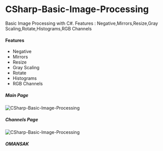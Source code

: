 # CSharp-Basic-Image-Processing
Basic Image Processing with C#. Features : Negative,Mirrors,Resize,Gray Scaling,Rotate,Histograms,RGB Channels
#### Features
* Negative
* Mirrors
* Resize
* Gray Scaling
* Rotate
* Histograms
* RGB Channels
##### Main Page
![CSharp-Basic-Image-Processing](https://github.com/omansak/CSharp-Basic-Image-Processing/blob/master/Images/Main.PNG "Main")
##### Channels Page
![CSharp-Basic-Image-Processing](https://github.com/omansak/CSharp-Basic-Image-Processing/blob/master/Images/Channels.PNG "Channels")

##### OMANSAK
